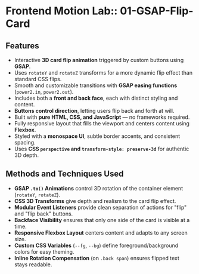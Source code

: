 # Frontend Motion Lab:: 01-GSAP-Flip-Card

## Features
- Interactive **3D card flip animation** triggered by custom buttons using **GSAP**.
- Uses `rotateY` and `rotateZ` transforms for a more dynamic flip effect than standard CSS flips.
- Smooth and customizable transitions with **GSAP easing functions** (`power2.in`, `power2.out`).
- Includes both a **front and back face**, each with distinct styling and content.
- **Buttons control direction**, letting users flip back and forth at will.
- Built with **pure HTML, CSS, and JavaScript** — no frameworks required.
- Fully responsive layout that fills the viewport and centers content using **Flexbox**.
- Styled with a **monospace UI**, subtle border accents, and consistent spacing.
- Uses **CSS `perspective` and `transform-style: preserve-3d`** for authentic 3D depth.

## Methods and Techniques Used
- **GSAP `.to()` Animations** control 3D rotation of the container element (`rotateY`, `rotateZ`).
- **CSS 3D Transforms** give depth and realism to the card flip effect.
- **Modular Event Listeners** provide clean separation of actions for "flip" and "flip back" buttons.
- **Backface Visibility** ensures that only one side of the card is visible at a time.
- **Responsive Flexbox Layout** centers content and adapts to any screen size.
- **Custom CSS Variables** (`--fg`, `--bg`) define foreground/background colors for easy theming.
- **Inline Rotation Compensation** (on `.back span`) ensures flipped text stays readable.